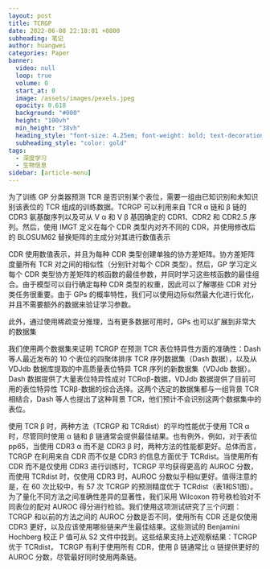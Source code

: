 ```yaml
---
layout: post
title: TCRGP
date: 2022-06-08 22:18:01 +0800
subheading: 笔记
author: huangwei
categories: Paper
banner:
  video: null
  loop: true
  volume: 0
  start_at: 0
  image: /assets/images/pexels.jpeg
  opacity: 0.618
  background: "#000"
  height: "100vh"
  min_height: "38vh"
  heading_style: "font-size: 4.25em; font-weight: bold; text-decoration: underline"
  subheading_style: "color: gold"
tags: 
  - 深度学习 
  - 生物信息
sidebar: [article-menu]
---
```


为了训练 GP 分类器预测 TCR 是否识别某个表位，需要一组由已知识别和未知识别该表位的 TCR 组成的训练数据。TCRGP 可以利用来自 TCR α 链和 β 链的 CDR3 氨基酸序列以及可从 V α 和 V β 基因确定的 CDR1、CDR2 和 CDR2.5 序列。然后，使用 IMGT 定义在每个 CDR 类型内对齐不同的 CDR，并使用修改后的 BLOSUM62 替换矩阵的主成分对其进行数值表示 

CDR 使用数值表示，并且为每种 CDR 类型创建单独的协方差矩阵。协方差矩阵度量所有 TCR 对之间的相似性（分别针对每个 CDR 类型）。然后，GP 学习定义每个 CDR 类型协方差矩阵的核函数的最佳参数，并同时学习这些核函数的最佳组合。由于模型可以自行确定每种 CDR 类型的权重，因此可以了解哪些 CDR 对分类任务很重要。由于 GPs 的概率特性，我们可以使用边际似然最大化进行优化，并且不需要额外的数据来验证学习参数。

此外，通过使用稀疏变分推理，当有更多数据可用时，GPs 也可以扩展到非常大的数据集 

我们使用两个数据集来证明 TCRGP 在预测 TCR 表位特异性方面的准确性：Dash 等人最近发布的 10 个表位的四聚体排序 TCR 序列数据集（Dash 数据），以及从 VDJdb 数据库提取的中高质量表位特异 TCR 序列的新数据集（VDJdb 数据）。Dash 数据提供了大量表位特异性成对 TCRαβ-数据，VDJdb 数据提供了目前可用的表位特异性 TCRβ-数据的综合选择。这两个选定的数据集都与一组背景 TCR 相结合，Dash 等人也提出了这种背景 TCR，他们预计不会识别这两个数据集中的表位。

使用 TCR β 时，两种方法（TCRGP 和 TCRdist）的平均性能优于使用 TCR α时，尽管同时使用 α 链和 β 链通常会提供最佳结果。也有例外，例如，对于表位 pp65，当使用 CDR3 α 而不是 CDR3 β 时，两种方法的性能都更好。总体而言，TCRGP 在利用来自 CDR 而不仅是 CDR3 的信息方面优于 TCRdist。当使用所有 CDR 而不是仅使用 CDR3 进行训练时，TCRGP 平均获得更高的 AUROC 分数，而使用 TCRdist 时，仅使用 CDR3 时，AUROC 分数似乎相似更好。值得注意的是，在 60 次比较中，有 57 次 TCRGP 的预测精度优于 TCRdist（表1和S1图）。为了量化不同方法之间准确性差异的显著性，我们采用 Wilcoxon 符号秩检验对不同表位的配对 AUROC 得分进行检验。我们使用这项测试研究了三个问题：TCRGP 和以前的方法之间的 AUROC 分数是否不同，使用所有 CDR 还是仅使用 CDR3 更好，以及应该使用哪些链来产生最佳结果。这些测试的 Benjamini Hochberg 校正 P 值可从 S2 文件中找到。这些结果支持上述观察结果：TCRGP 优于 TCRdist， TCRGP 有利于使用所有 CDR，使用 β 链通常比 α 链提供更好的 AUROC 分数，尽管最好同时使用两条链。

